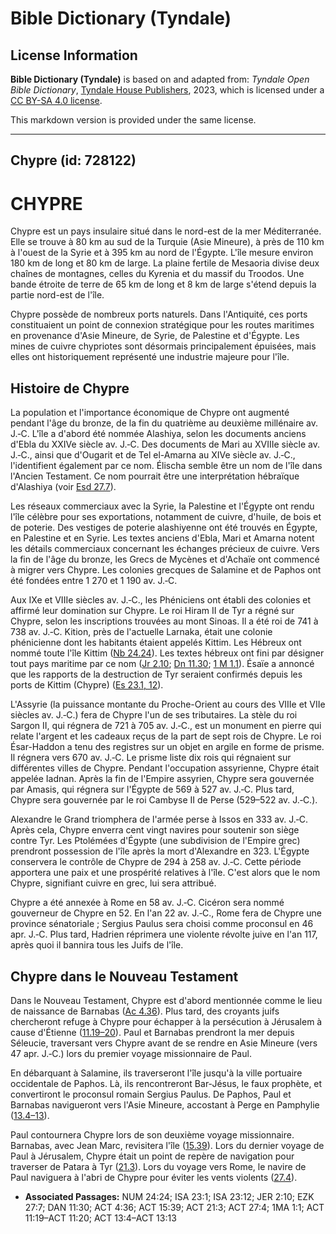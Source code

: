# Bible Dictionary (Tyndale)

## License Information

**Bible Dictionary (Tyndale)** is based on and adapted from: _Tyndale Open Bible Dictionary_, [Tyndale House Publishers](https://tyndaleopenresources.com/), 2023, which is licensed under a [CC BY-SA 4.0 license](https://creativecommons.org/licenses/by-sa/4.0/legalcode.en).

This markdown version is provided under the same license.



--------------------------------

## Chypre (id: 728122)

CHYPRE
======

Chypre est un pays insulaire situé dans le nord\-est de la mer Méditerranée. Elle se trouve à 80 km au sud de la Turquie (Asie Mineure), à près de 110 km à l'ouest de la Syrie et à 395 km au nord de l'Égypte. L'île mesure environ 180 km de long et 80 km de large. La plaine fertile de Mesaoria divise deux chaînes de montagnes, celles du Kyrenia et du massif du Troodos. Une bande étroite de terre de 65 km de long et 8 km de large s'étend depuis la partie nord\-est de l'île.

Chypre possède de nombreux ports naturels. Dans l'Antiquité, ces ports constituaient un point de connexion stratégique pour les routes maritimes en provenance d'Asie Mineure, de Syrie, de Palestine et d'Égypte. Les mines de cuivre chypriotes sont désormais principalement épuisées, mais elles ont historiquement représenté une industrie majeure pour l'île.

Histoire de Chypre
------------------

La population et l'importance économique de Chypre ont augmenté pendant l'âge du bronze, de la fin du quatrième au deuxième millénaire av. J.‑C. L'île a d'abord été nommée Alashiya, selon les documents anciens d'Ebla du XXIVe siècle av. J.‑C. Des documents de Mari au XVIIIe siècle av. J.‑C., ainsi que d'Ougarit et de Tel el\-Amarna au XIVe siècle av. J.‑C., l'identifient également par ce nom. Élischa semble être un nom de l'île dans l'Ancien Testament. Ce nom pourrait être une interprétation hébraïque d'Alashiya (voir [Esd 27\.7](https://ref.ly/Ezek27:7)).

Les réseaux commerciaux avec la Syrie, la Palestine et l'Égypte ont rendu l'île célèbre pour ses exportations, notamment de cuivre, d'huile, de bois et de poterie. Des vestiges de poterie alashiyenne ont été trouvés en Égypte, en Palestine et en Syrie. Les textes anciens d'Ebla, Mari et Amarna notent les détails commerciaux concernant les échanges précieux de cuivre. Vers la fin de l'âge du bronze, les Grecs de Mycènes et d'Achaïe ont commencé à migrer vers Chypre. Les colonies grecques de Salamine et de Paphos ont été fondées entre 1 270 et 1 190 av. J.‑C.

Aux IXe et VIIIe siècles av. J.‑C., les Phéniciens ont établi des colonies et affirmé leur domination sur Chypre. Le roi Hiram II de Tyr a régné sur Chypre, selon les inscriptions trouvées au mont Sinoas. Il a été roi de 741 à 738 av. J.‑C. Kition, près de l'actuelle Larnaka, était une colonie phénicienne dont les habitants étaient appelés Kittim. Les Hébreux ont nommé toute l'île Kittim ([Nb 24\.24](https://ref.ly/Num24:24)). Les textes hébreux ont fini par désigner tout pays maritime par ce nom ([Jr 2\.10](https://ref.ly/Jer2:10); [Dn 11\.30](https://ref.ly/Dan11:30); [1 M 1\.1](https://ref.ly/1Macc1:1)). Ésaïe a annoncé que les rapports de la destruction de Tyr seraient confirmés depuis les ports de Kittim (Chypre) ([Es 23\.1, 12](https://ref.ly/Isa23:1,Isa23:12)).

L'Assyrie (la puissance montante du Proche\-Orient au cours des VIIIe et VIIe siècles av. J.‑C.) fera de Chypre l'un de ses tributaires. La stèle du roi Sargon II, qui régnera de 721 à 705 av. J.‑C., est un monument en pierre qui relate l'argent et les cadeaux reçus de la part de sept rois de Chypre. Le roi Ésar\-Haddon a tenu des registres sur un objet en argile en forme de prisme. Il régnera vers 670 av. J.‑C. Le prisme liste dix rois qui régnaient sur différentes villes de Chypre. Pendant l'occupation assyrienne, Chypre était appelée Iadnan. Après la fin de l'Empire assyrien, Chypre sera gouvernée par Amasis, qui régnera sur l'Égypte de 569 à 527 av. J.‑C. Plus tard, Chypre sera gouvernée par le roi Cambyse II de Perse (529–522 av. J.‑C.).

Alexandre le Grand triomphera de l'armée perse à Issos en 333 av. J.‑C. Après cela, Chypre enverra cent vingt navires pour soutenir son siège contre Tyr. Les Ptolémées d'Égypte (une subdivision de l'Empire grec) prendront possession de l'île après la mort d'Alexandre en 323\. L'Égypte conservera le contrôle de Chypre de 294 à 258 av. J.‑C. Cette période apportera une paix et une prospérité relatives à l'île. C'est alors que le nom Chypre, signifiant cuivre en grec, lui sera attribué.

Chypre a été annexée à Rome en 58 av. J.‑C. Cicéron sera nommé gouverneur de Chypre en 52\. En l'an 22 av. J.‑C., Rome fera de Chypre une province sénatoriale ; Sergius Paulus sera choisi comme proconsul en 46 apr. J.‑C. Plus tard, Hadrien réprimera une violente révolte juive en l'an 117, après quoi il bannira tous les Juifs de l'île.

Chypre dans le Nouveau Testament
--------------------------------

Dans le Nouveau Testament, Chypre est d'abord mentionnée comme le lieu de naissance de Barnabas ([Ac 4\.36](https://ref.ly/Acts4:36)). Plus tard, des croyants juifs chercheront refuge à Chypre pour échapper à la persécution à Jérusalem à cause d'Étienne ([11\.19–20](https://ref.ly/Acts11:19-Acts11:20)). Paul et Barnabas prendront la mer depuis Séleucie, traversant vers Chypre avant de se rendre en Asie Mineure (vers 47 apr. J.‑C.) lors du premier voyage missionnaire de Paul.

En débarquant à Salamine, ils traverseront l'île jusqu'à la ville portuaire occidentale de Paphos. Là, ils rencontreront Bar\-Jésus, le faux prophète, et convertiront le proconsul romain Sergius Paulus. De Paphos, Paul et Barnabas navigueront vers l'Asie Mineure, accostant à Perge en Pamphylie ([13\.4–13](https://ref.ly/Acts13:4-Acts13:13)).

Paul contournera Chypre lors de son deuxième voyage missionnaire. Barnabas, avec Jean Marc, revisitera l'île ([15\.39](https://ref.ly/Acts15:39)). Lors du dernier voyage de Paul à Jérusalem, Chypre était un point de repère de navigation pour traverser de Patara à Tyr ([21\.3](https://ref.ly/Acts21:3)). Lors du voyage vers Rome, le navire de Paul naviguera à l'abri de Chypre pour éviter les vents violents ([27\.4](https://ref.ly/Acts27:4)).

* **Associated Passages:** NUM 24:24; ISA 23:1; ISA 23:12; JER 2:10; EZK 27:7; DAN 11:30; ACT 4:36; ACT 15:39; ACT 21:3; ACT 27:4; 1MA 1:1; ACT 11:19–ACT 11:20; ACT 13:4–ACT 13:13


